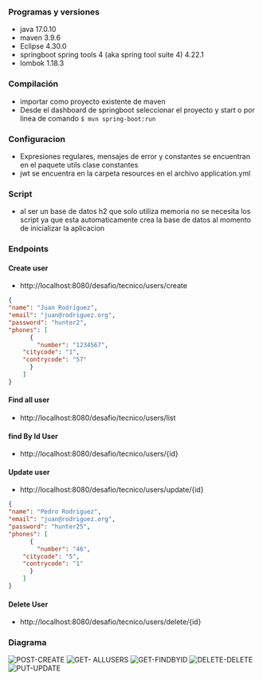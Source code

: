 ### Programas y versiones
- java 17.0.10
- maven 3.9.6
- Eclipse 4.30.0
- springboot spring tools 4 (aka spring tool suite 4) 4.22.1
- lombok 1.18.3

### Compilación
- importar como proyecto existente de maven
- Desde el dashboard de springboot seleccionar el proyecto y start o por linea de comando `$ mvn spring-boot:run`

### Configuracion
- Expresiones regulares, mensajes de error y constantes se encuentran en el paquete utils clase constantes
- jwt se encuentra en la carpeta resources en el archivo application.yml

### Script
- al ser un base de datos h2 que solo utiliza memoria no se necesita los script ya que esta automaticamente crea la base de datos al momento de inicializar la aplicacion

### Endpoints
#### Create user
- http://localhost:8080/desafio/tecnico/users/create
```json
{
"name": "Juan Rodriguez",
"email": "juan@rodriguez.org",
"password": "hunter2",
"phones": [
      {
        "number": "1234567",
	"citycode": "1",
	"contrycode": "57"
      }
	]
}
```


#### Find all user
- http://localhost:8080/desafio/tecnico/users/list

#### find By Id User
- http://localhost:8080/desafio/tecnico/users/{id}

#### Update user
- http://localhost:8080/desafio/tecnico/users/update/{id}
```json
{
"name": "Pedro Rodriguez",
"email": "juan@rodriguez.org",
"password": "hunter25",
"phones": [
      {
        "number": "46",
	"citycode": "5",
	"contrycode": "1"
      }
	]
}
```
#### Delete User
- http://localhost:8080/desafio/tecnico/users/delete/{id}

  
### Diagrama
![POST-CREATE](https://github.com/armenki/desafio-tecnico/assets/61056513/8d125f59-01f8-462f-9a2b-2de3fc7e192d)
![GET- ALLUSERS](https://github.com/armenki/desafio-tecnico/assets/61056513/0e6b930e-976b-4543-a253-e5a374773bb0)
![GET-FINDBYID](https://github.com/armenki/desafio-tecnico/assets/61056513/fd2e21bb-cda0-412f-9030-5f8cf9ac962f)
![DELETE-DELETE](https://github.com/armenki/desafio-tecnico/assets/61056513/af98424f-54d1-4da5-8d04-c852ab57e149)
![PUT-UPDATE](https://github.com/armenki/desafio-tecnico/assets/61056513/4f86f057-8c09-4db5-a1a7-3b79baec2479)










